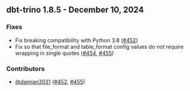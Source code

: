 ## dbt-trino 1.8.5 - December 10, 2024
### Fixes
- Fix breaking compatibility with Python 3.8 ([#452](https://github.com/starburstdata/dbt-trino/pull/452))
- Fix so that file_format and table_format config values do not require wrapping in single quotes ([#454](https://github.com/starburstdata/dbt-trino/issues/454), [#455](https://github.com/starburstdata/dbt-trino/pull/455))

### Contributors
- [@damian3031](https://github.com/damian3031) ([#452](https://github.com/starburstdata/dbt-trino/pull/452), [#455](https://github.com/starburstdata/dbt-trino/pull/455))
